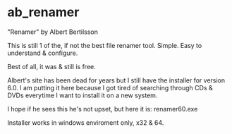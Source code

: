 # ab_renamer
"Renamer" by Albert Bertilsson

This is still 1 of the, if not the best file renamer tool.
Simple. Easy to understand & configure.

Best of all, it was & still is free.

Albert's site has been dead for years but I still have the installer for version 6.0.
I am putting it here because I got tired of searching through CDs & DVDs everytime I
want to install it on a new system.

I hope if he sees this he's not upset, but here it is: renamer60.exe

Installer works in windows enviroment only, x32 & 64.
